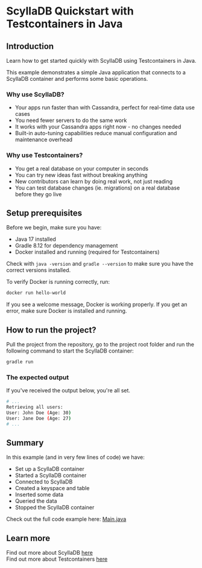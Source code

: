 
# ScyllaDB Quickstart with Testcontainers in Java

## Introduction

Learn how to get started quickly with ScyllaDB using Testcontainers in Java.

This example demonstrates a simple Java application that connects to a ScyllaDB container and performs some basic operations.

### Why use ScyllaDB?

- Your apps run faster than with Cassandra, perfect for real-time data use cases
- You need fewer servers to do the same work
- It works with your Cassandra apps right now - no changes needed
- Built-in auto-tuning capabilities reduce manual configuration and maintenance overhead

### Why use Testcontainers?

- You get a real database on your computer in seconds
- You can try new ideas fast without breaking anything
- New contributors can learn by doing real work, not just reading
- You can test database changes (ie. migrations) on a real database before they go live

## Setup prerequisites

Before we begin, make sure you have:

- Java 17 installed
- Gradle 8.12 for dependency management
- Docker installed and running (required for Testcontainers)

Check with `java -version` and `gradle --version` to make sure you have the correct versions installed.

To verify Docker is running correctly, run:

```bash
docker run hello-world
```

If you see a welcome message, Docker is working properly. If you get an error, make sure Docker is installed and running.

## How to run the project?

Pull the project from the repository, go to the project root folder and run the following command to start the ScyllaDB container:

```bash
gradle run
```

### The expected output

If you've received the output below, you're all set.

```bash
# ...
Retrieving all users:
User: John Doe (Age: 30)
User: Jane Doe (Age: 27)
# ...
```

## Summary

In this example (and in very few lines of code) we have:
- Set up a ScyllaDB container
- Started a ScyllaDB container
- Connected to ScyllaDB
- Created a keyspace and table
- Inserted some data
- Queried the data
- Stopped the ScyllaDB container

Check out the full code example here: [Main.java](https://github.com/eduardknezovic/testcontainers-scylladb-java/blob/main/src/Main.java)

## Learn more

Find out more about ScyllaDB [here](https://www.scylladb.com/)   
Find out more about Testcontainers [here](https://www.testcontainers.org/)


